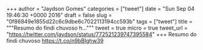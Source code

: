 
+++
author = "Jaydson Gomes"
categories = ["tweet"]
date = "Sun Sep 04 19:46:30 +0000 2016"
draft = false
slug = "0f86849e1855d22c6c9dbe6c7022113194cc593b"
tags = ["tweet"]
title = """Resumo do findi chuvoso h..."""
tweet = true
micro = true
tweet_url = "https://twitter.com/jaydson/status/772521239747395584"
+++
Resumo do findi chuvoso https://t.co/n9bBIghw39
